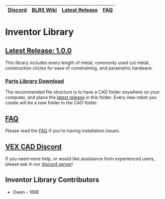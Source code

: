 |[Discord](https://discord.gg/BKV3DJm)|[BLRS Wiki](https://wiki.purduesigbots.com/hardware/vex-cad/solidworks)|[Latest Release](https://github.com/VEX-CAD/VEX-CAD-Solidworks/releases/latest)|[FAQ](https://github.com/VEX-CAD/VEX-CAD-Solidworks/wiki)
|---|---|---|---|

# Inventor Library
## [Latest Release: 1.0.0](https://github.com/VEX-CAD/VEX-CAD-Solidworks/releases/latest)

This library includes every length of metal, commonly used cut metal, construction circles for ease of constraining, and parametric hardware.

### [Parts Library Download](https://github.com/VEX-CAD/VEX-CAD-Solidworks/releases/latest)
The recommended file structure is to have a CAD folder anywhere on your computer, and place the [latest release](https://github.com/VEX-CAD/VEX-CAD-Solidworks/releases/latest) in this folder. Every new robot you create will be a new folder in the CAD folder.

## [FAQ](https://github.com/VEX-CAD/VEX-CAD-Solidworks/wiki)
Please read the [FAQ](https://github.com/VEX-CAD/VEX-CAD-Solidworks/wiki) if you're having installation issues. 

## [VEX CAD Discord](https://discord.gg/BKV3DJm)
If you need more help, or would like assistance from experienced users, please ask in our [discord server](https://discord.gg/BKV3DJm)!

## Inventor Library Contributors
 - Owen - 169E
